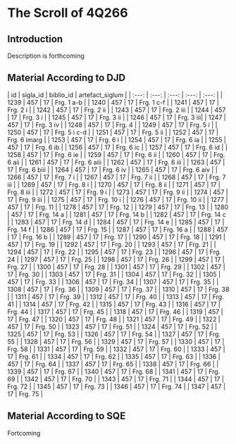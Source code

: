# The Scroll of 4Q266

## Introduction

Description is forthcoming

## Material According to DJD

| id | sigla_id | biblio_id | artefact_siglum |
| :---: | :---: | :---: | :---: | :---: |
| 1239 | 457 | 17 | Frg. 1 a-b |
| 1240 | 457 | 17 | Frg. 1 c-f |
| 1241 | 457 | 17 | Frg. 2 i |
| 1242 | 457 | 17 | Frg. 2 ii |
| 1243 | 457 | 17 | Frg. 2 iii |
| 1244 | 457 | 17 | Frg. 3 i |
| 1245 | 457 | 17 | Frg. 3 ii |
| 1246 | 457 | 17 | Frg. 3 iii|
| 1247 | 457 | 17 | Frg. 3 iv |
| 1248 | 457 | 17 | Frg. 4 |
| 1249 | 457 | 17 | Frg. 5 i |
| 1250 | 457 | 17 | Frg. 5 i c-d |
| 1251 | 457 | 17 | Frg. 5 ii |
| 1252 | 457 | 17 | Frg. 6 imarg |
| 1253 | 457 | 17 | Frg. 6 i |
| 1254 | 457 | 17 | Frg. 6 ia |
| 1255 | 457 | 17 | Frg. 6 ib |
| 1256 | 457 | 17 | Frg. 6 ic |
| 1257 | 457 | 17 | Frg. 6 id |
| 1258 | 457 | 17 | Frg. 6 ie |
| 1259 | 457 | 17 | Frg. 6  ii |
| 1260 | 457 | 17 | Frg. 6 aii |
| 1261 | 457 | 17 | Frg. 6 aiii |
| 1262 | 457 | 17 | Frg. 6 iii |
| 1263 | 457 | 17 | Frg. 6 biii |
| 1264 | 457 | 17 | Frg. 6 iv |
| 1265 | 457 | 17 | Frg. 6 aiv |
| 1266 | 457 | 17 | Frg. 7 i |
| 1267 | 457 | 17 | Frg. 7 ii |
| 1268 | 457 | 17 | Frg. 7 iii |
| 1269 | 457 | 17 | Frg. 8 i |
| 1270 | 457 | 17 | Frg. 8 ii |
| 1271 | 457 | 17 | Frg. 8 iii |
| 1272 | 457 | 17 | Frg. 9 i |
| 1273 | 457 | 17 | Frg. 9 ii |
| 1274 | 457 | 17 | Frg. 9 iii |
| 1275 | 457 | 17 | Frg. 10 i |
| 1276 | 457 | 17 | Frg. 10 ii |
| 1277 | 457 | 17 | Frg. 11 |
| 1278 | 457 | 17 | Frg. 12 |
| 1279 | 457 | 17 | Frg. 13 |
| 1280 | 457 | 17 | Frg. 14 a |
| 1281 | 457 | 17 | Frg. 14 b |
| 1282 | 457 | 17 | Frg. 14 c |
| 1283 | 457 | 17 | Frg. 14 d |
| 1284 | 457 | 17 | Frg. 14 e |
| 1285 | 457 | 17 | Frg. 14 f |
| 1286 | 457 | 17 | Frg. 15 |
| 1287 | 457 | 17 | Frg. 16 a |
| 1288 | 457 | 17 | Frg. 16 b |
| 1289 | 457 | 17 | Frg. 17 |
| 1290 | 457 | 17 | Frg. 18 |
| 1291 | 457 | 17 | Frg. 19 |
| 1292 | 457 | 17 | Frg. 20 |
| 1293 | 457 | 17 | Frg. 21 |
| 1294 | 457 | 17 | Frg. 22 |
| 1295 | 457 | 17 | Frg. 23 |
| 1296 | 457 | 17 | Frg. 24 |
| 1297 | 457 | 17 | Frg. 25 |
| 1298 | 457 | 17 | Frg. 26 |
| 1299 | 457 | 17 | Frg. 27 |
| 1300 | 457 | 17 | Frg. 28 |
| 1301 | 457 | 17 | Frg. 29 |
| 1302 | 457 | 17 | Frg. 30 |
| 1303 | 457 | 17 | Frg. 31 |
| 1304 | 457 | 17 | Frg. 32 |
| 1305 | 457 | 17 | Frg. 33 |
| 1306 | 457 | 17 | Frg. 34 |
| 1307 | 457 | 17 | Frg. 35 |
| 1308 | 457 | 17 | Frg. 36 |
| 1309 | 457 | 17 | Frg. 37 |
| 1310 | 457 | 17 | Frg. 38 |
| 1311 | 457 | 17 | Frg. 39 |
| 1312 | 457 | 17 | Frg. 40 |
| 1313 | 457 | 17 | Frg. 41 |
| 1314 | 457 | 17 | Frg. 42 |
| 1315 | 457 | 17 | Frg. 43 |
| 1316 | 457 | 17 | Frg. 44 |
| 1317 | 457 | 17 | Frg. 45 |
| 1318 | 457 | 17 | Frg. 46 |
| 1319 | 457 | 17 | Frg. 47 |
| 1320 | 457 | 17 | Frg. 48 |
| 1321 | 457 | 17 | Frg. 49 |
| 1322 | 457 | 17 | Frg. 50 |
| 1323 | 457 | 17 | Frg. 51 |
| 1324 | 457 | 17 | Frg. 52 |
| 1325 | 457 | 17 | Frg. 53 |
| 1326 | 457 | 17 | Frg. 54 |
| 1327 | 457 | 17 | Frg. 55 |
| 1328 | 457 | 17 | Frg. 56 |
| 1329 | 457 | 17 | Frg. 57 |
| 1330 | 457 | 17 | Frg. 58 |
| 1331 | 457 | 17 | Frg. 59 |
| 1332 | 457 | 17 | Frg. 60 |
| 1333 | 457 | 17 | Frg. 61 |
| 1334 | 457 | 17 | Frg. 62 |
| 1335 | 457 | 17 | Frg. 63 |
| 1336 | 457 | 17 | Frg. 64 |
| 1337 | 457 | 17 | Frg. 65 |
| 1338 | 457 | 17 | Frg. 66 |
| 1339 | 457 | 17 | Frg. 67 |
| 1340 | 457 | 17 | Frg. 68 |
| 1341 | 457 | 17 | Frg. 69 |
| 1342 | 457 | 17 | Frg. 70 |
| 1343 | 457 | 17 | Frg. 71 |
| 1344 | 457 | 17 | Frg. 72 |
| 1345 | 457 | 17 | Frg. 73 |
| 1346 | 457 | 17 | Frg. 74 |
| 1347 | 457 | 17 | Frg. 75 |

## Material According to SQE

Fortcoming